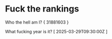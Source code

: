 # Fuck the rankings

Who the hell am I?
{ 31881603 }

What fucking year is it?
[ 2025-03-29T09:30:00Z ]

